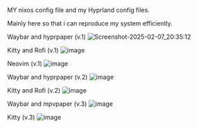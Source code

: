 MY nixos config file and my  Hyprland config files.

Mainly here so that i can reproduce my system efficiently.

Waybar and hyprpaper (v.1)
![Screenshot-2025-02-07_20:35:12](https://github.com/user-attachments/assets/a5c3c881-6273-48ca-9482-2dacde503d68)


Kitty and Rofi (v.1)
![image](https://github.com/user-attachments/assets/eab69729-2fa6-4d5d-a97a-ecf48a696ccf)


Neovim (v.1)
![image](https://github.com/user-attachments/assets/11f4c4e5-9c66-4c08-9eae-eab3543344cc)




Waybar and hyprpaper (v.2)
![image](https://github.com/user-attachments/assets/484122c9-e570-4457-8811-41ff3ed38a54)


Kitty and Rofi (v.2)
![image](https://github.com/user-attachments/assets/0562cc72-2c60-4e97-8b2b-5d5355754a31)


Waybar and mpvpaper (v.3)
![image](https://github.com/user-attachments/assets/39f254a7-ab96-428c-88f5-ad7b292d3dcc)

Kitty (v.3)
![image](https://github.com/user-attachments/assets/b4284866-5e1e-4d85-ac4b-1a4465973dcb)





